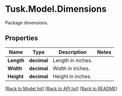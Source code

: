 # Tusk.Model.Dimensions
Package dimensions.

## Properties

Name | Type | Description | Notes
------------ | ------------- | ------------- | -------------
**Length** | **decimal** | Length in inches. | 
**Width** | **decimal** | Width in inches. | 
**Height** | **decimal** | Height in inches. | 

[[Back to Model list]](../README.md#documentation-for-models) [[Back to API list]](../README.md#documentation-for-api-endpoints) [[Back to README]](../README.md)

